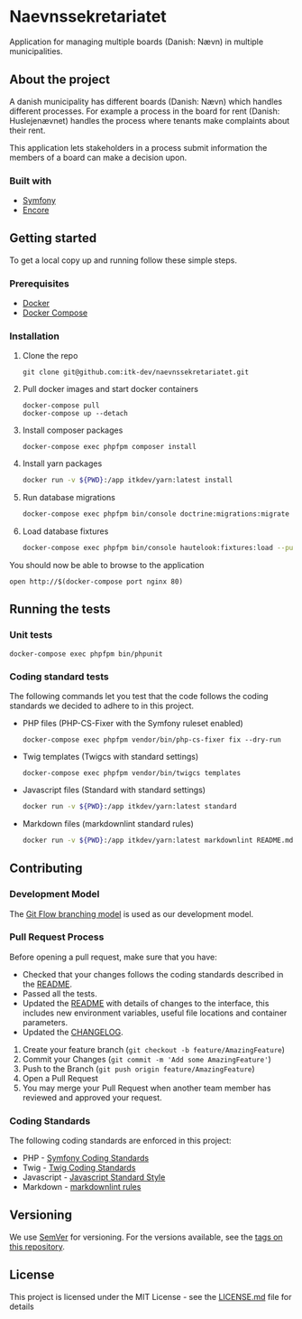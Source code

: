 # Naevnssekretariatet

Application for managing multiple boards (Danish: Nævn) in multiple municipalities.

## About the project

A danish municipality has different boards (Danish: Nævn) which handles
different processes.
For example a process in the board for rent (Danish: Huslejenævnet) handles
the process where tenants make complaints about their rent.

This application lets stakeholders in a process submit information the members
of a board can make a decision upon.

### Built with

* [Symfony](https://symfony.com)
* [Encore](https://symfony.com/doc/current/frontend.html)

## Getting started

To get a local copy up and running follow these simple steps.

### Prerequisites

* [Docker](https://docs.docker.com/install/)
* [Docker Compose](https://docs.docker.com/compose/install/)

### Installation

1. Clone the repo

   ```shell
   git clone git@github.com:itk-dev/naevnssekretariatet.git
   ```

2. Pull docker images and start docker containers

   ```shell
   docker-compose pull
   docker-compose up --detach
   ```

3. Install composer packages

   ```shell
   docker-compose exec phpfpm composer install
   ```

4. Install yarn packages

   ```sh
   docker run -v ${PWD}:/app itkdev/yarn:latest install
   ```

5. Run database migrations

   ```sh
   docker-compose exec phpfpm bin/console doctrine:migrations:migrate --no-interaction
   ```

6. Load database fixtures

   ```sh
   docker-compose exec phpfpm bin/console hautelook:fixtures:load --purge-with-truncate --no-interaction
   ```

You should now be able to browse to the application

```shell
open http://$(docker-compose port nginx 80)
```

## Running the tests

### Unit tests

```shell
docker-compose exec phpfpm bin/phpunit
```

### Coding standard tests

The following commands let you test that the code follows the coding standards
we decided to adhere to in this project.

* PHP files (PHP-CS-Fixer with the Symfony ruleset enabled)

   ```shell
   docker-compose exec phpfpm vendor/bin/php-cs-fixer fix --dry-run
   ```

* Twig templates (Twigcs with standard settings)

   ```shell
   docker-compose exec phpfpm vendor/bin/twigcs templates
   ```

* Javascript files (Standard with standard settings)

  ```sh
  docker run -v ${PWD}:/app itkdev/yarn:latest standard
  ```

* Markdown files (markdownlint standard rules)

  ```sh
  docker run -v ${PWD}:/app itkdev/yarn:latest markdownlint README.md
  ```

## Contributing

### Development Model

The [Git Flow branching model](https://nvie.com/posts/a-successful-git-branching-model/)
is used as our development model.

### Pull Request Process

Before opening a pull request, make sure that you have:

* Checked that your changes follows the coding standards described in the [README](README.md).
* Passed all the tests.
* Updated the [README](README.md) with details of changes to the interface,
  this includes new environment variables, useful file locations and container parameters.
* Updated the [CHANGELOG](CHANGELOG.md).

1. Create your feature branch (`git checkout -b feature/AmazingFeature`)
2. Commit your Changes (`git commit -m 'Add some AmazingFeature'`)
3. Push to the Branch (`git push origin feature/AmazingFeature`)
4. Open a Pull Request
5. You may merge your Pull Request when another team member has reviewed and
   approved your request.

### Coding Standards

The following coding standards are enforced in this project:

* PHP - [Symfony Coding Standards](https://symfony.com/doc/5.2/contributing/code/standards.html)
* Twig - [Twig Coding Standards](https://twig.symfony.com/doc/3.x/coding_standards.html)
* Javascript - [Javascript Standard Style](https://standardjs.com/rules.html)
* Markdown - [markdownlint rules](https://github.com/DavidAnson/markdownlint/blob/main/doc/Rules.md)

## Versioning

We use [SemVer](http://semver.org/) for versioning. For the versions available,
see the [tags on this repository](https://github.com/itk-dev/naevnssekretariatet/tags).

## License

This project is licensed under the MIT License - see the
[LICENSE.md](LICENSE.md) file for details
